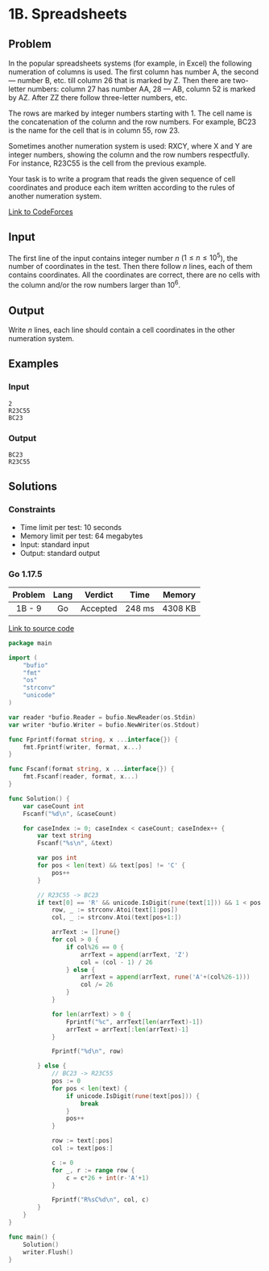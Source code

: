 # 1B. Spreadsheets

## Problem

In the popular spreadsheets systems (for example, in Excel) the following numeration of columns is used. The first column has number A, the second — number B, etc. till column 26 that is marked by Z. Then there are two-letter numbers: column 27 has number AA, 28 — AB, column 52 is marked by AZ. After ZZ there follow three-letter numbers, etc.

The rows are marked by integer numbers starting with 1. The cell name is the concatenation of the column and the row numbers. For example, BC23 is the name for the cell that is in column 55, row 23.

Sometimes another numeration system is used: RXCY, where X and Y are integer numbers, showing the column and the row numbers respectfully. For instance, R23C55 is the cell from the previous example.

Your task is to write a program that reads the given sequence of cell coordinates and produce each item written according to the rules of another numeration system.

[Link to CodeForces](https://codeforces.com/problemset/problem/1/B)

## Input

The first line of the input contains integer number $n$ ($1 \leq n \leq 10^5$), the number of coordinates in the test. Then there follow $n$ lines, each of them contains coordinates. All the coordinates are correct, there are no cells with the column and/or the row numbers larger than $10^6$.

## Output

Write $n$ lines, each line should contain a cell coordinates in the other numeration system.

## Examples

### Input

```
2
R23C55
BC23
```

### Output

```
BC23
R23C55
```

## Solutions

### Constraints

  - Time limit per test: 10 seconds
  - Memory limit per test: 64 megabytes
  - Input: standard input
  - Output: standard output

### Go 1.17.5

| Problem |    Lang   |  Verdict |  Time  |  Memory  |
|:-------:|:---------:|:--------:|:------:|:--------:|
| 1B - 9  |    Go     | Accepted | 248 ms | 4308 KB  |

[Link to source code](solution.go)

```go
package main

import (
	"bufio"
	"fmt"
	"os"
	"strconv"
	"unicode"
)

var reader *bufio.Reader = bufio.NewReader(os.Stdin)
var writer *bufio.Writer = bufio.NewWriter(os.Stdout)

func Fprintf(format string, x ...interface{}) {
	fmt.Fprintf(writer, format, x...)
}

func Fscanf(format string, x ...interface{}) {
	fmt.Fscanf(reader, format, x...)
}

func Solution() {
	var caseCount int
	Fscanf("%d\n", &caseCount)

	for caseIndex := 0; caseIndex < caseCount; caseIndex++ {
		var text string
		Fscanf("%s\n", &text)

		var pos int
		for pos < len(text) && text[pos] != 'C' {
			pos++
		}

		// R23C55 -> BC23
		if text[0] == 'R' && unicode.IsDigit(rune(text[1])) && 1 < pos && pos < len(text) {
			row, _ := strconv.Atoi(text[1:pos])
			col, _ := strconv.Atoi(text[pos+1:])

			arrText := []rune{}
			for col > 0 {
				if col%26 == 0 {
					arrText = append(arrText, 'Z')
					col = (col - 1) / 26
				} else {
					arrText = append(arrText, rune('A'+(col%26-1)))
					col /= 26
				}
			}

			for len(arrText) > 0 {
				Fprintf("%c", arrText[len(arrText)-1])
				arrText = arrText[:len(arrText)-1]
			}

			Fprintf("%d\n", row)

		} else {
			// BC23 -> R23C55
			pos := 0
			for pos < len(text) {
				if unicode.IsDigit(rune(text[pos])) {
					break
				}
				pos++
			}

			row := text[:pos]
			col := text[pos:]

			c := 0
			for _, r := range row {
				c = c*26 + int(r-'A'+1)
			}

			Fprintf("R%sC%d\n", col, c)
		}
	}
}

func main() {
	Solution()
	writer.Flush()
}
```
